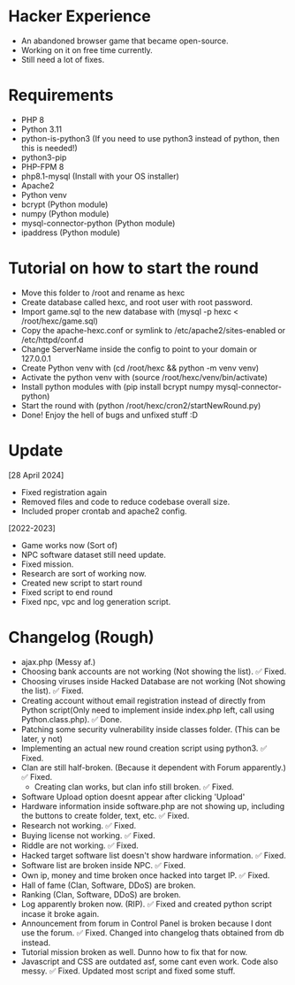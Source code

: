 # Hacker Experience
- An abandoned browser game that became open-source.
- Working on it on free time currently.
- Still need a lot of fixes.

# Requirements
- PHP 8
- Python 3.11
- python-is-python3 (If you need to use python3 instead of python, then this is needed!)
- python3-pip
- PHP-FPM 8
- php8.1-mysql (Install with your OS installer)
- Apache2
- Python venv
- bcrypt (Python module)
- numpy (Python module)
- mysql-connector-python (Python module)
- ipaddress (Python module)

# Tutorial on how to start the round
- Move this folder to /root and rename as hexc
- Create database called hexc, and root user with root password.
- Import game.sql to the new database with (mysql -p hexc < /root/hexc/game.sql)
- Copy the apache-hexc.conf or symlink to /etc/apache2/sites-enabled or /etc/httpd/conf.d
- Change ServerName inside the config to point to your domain or 127.0.0.1
- Create Python venv with (cd /root/hexc && python -m venv venv)
- Activate the python venv with (source /root/hexc/venv/bin/activate)
- Install python modules with (pip install bcrypt numpy mysql-connector-python)
- Start the round with (python /root/hexc/cron2/startNewRound.py)
- Done! Enjoy the hell of bugs and unfixed stuff :D

# Update
[28 April 2024]
- Fixed registration again
- Removed files and code to reduce codebase overall size.
- Included proper crontab and apache2 config.

[2022-2023]
- Game works now (Sort of)
- NPC software dataset still need update.
- Fixed mission.
- Research are sort of working now.
- Created new script to start round
- Fixed script to end round
- Fixed npc, vpc and log generation script.

# Changelog (Rough)
- ajax.php (Messy af.)
- Choosing bank accounts are not working (Not showing the list). :white_check_mark:﻿  Fixed.
- Choosing viruses inside Hacked Database are not working (Not showing the list). :white_check_mark:﻿  Fixed.
- Creating account without email registration instead of directly from Python script(Only need to implement inside index.php left, call using Python.class.php). :white_check_mark:﻿  Done.
- Patching some security vulnerability inside classes folder. (This can be later, y not)
- Implementing an actual new round creation script using python3.  :white_check_mark:﻿  Fixed.
- Clan are still half-broken. (Because it dependent with Forum apparently.) :white_check_mark:﻿  Fixed.
    - Creating clan works, but clan info still broken. :white_check_mark:﻿  Fixed.
- Software Upload option doesnt appear after clicking 'Upload'
- Hardware information inside software.php are not showing up, including the buttons to create folder, text, etc. :white_check_mark:﻿  Fixed.
- Research not working. :white_check_mark:﻿  Fixed.
- Buying license not working. :white_check_mark:﻿  Fixed.
- Riddle are not working. :white_check_mark:﻿  Fixed.
- Hacked target software list doesn't show hardware information. :white_check_mark:﻿  Fixed.
- Software list are broken inside NPC. :white_check_mark:﻿  Fixed.
- Own ip, money and time broken once hacked into target IP. :white_check_mark:﻿  Fixed.
- Hall of fame (Clan, Software, DDoS) are broken.
- Ranking (Clan, Software, DDoS) are broken.
- Log apparently broken now. (RIP). :white_check_mark:﻿  Fixed and created python script incase it broke again.
- Announcement from forum in Control Panel is broken because I dont use the forum. :white_check_mark:﻿  Fixed. Changed into changelog thats obtained from db instead.
- Tutorial mission broken as well. Dunno how to fix that for now.
- Javascript and CSS are outdated asf, some cant even work. Code also messy. :white_check_mark:﻿  Fixed. Updated most script and fixed some stuff.
